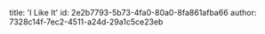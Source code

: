 title: 'I Like It'
id: 2e2b7793-5b73-4fa0-80a0-8fa861afba66
author: 7328c14f-7ec2-4511-a24d-29a1c5ce23eb
